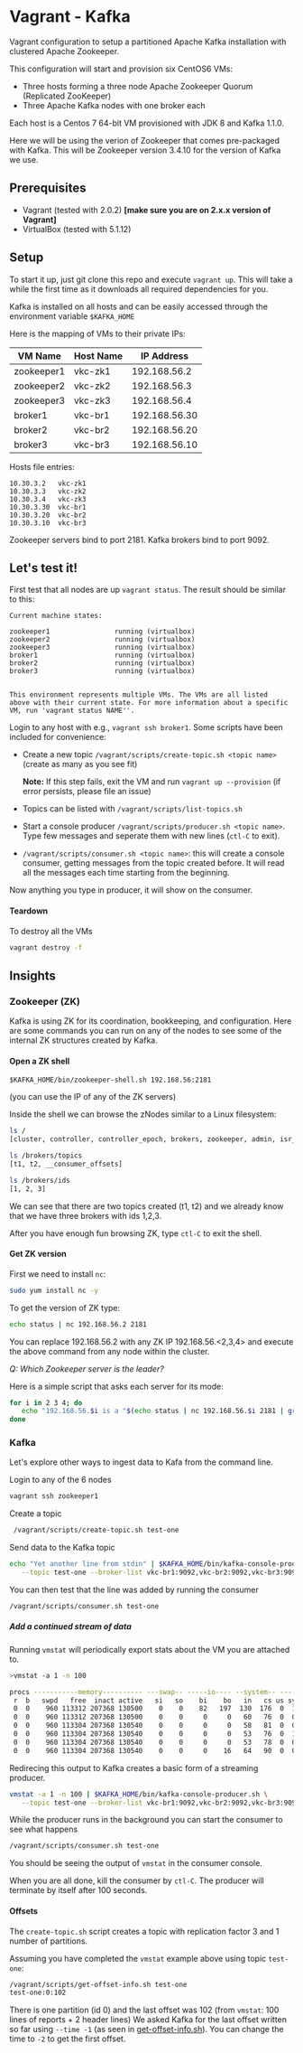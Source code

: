 Vagrant - Kafka
=============

Vagrant configuration to setup a partitioned Apache Kafka installation with clustered Apache Zookeeper.

This configuration will start and provision six CentOS6 VMs:

* Three hosts forming a three node Apache Zookeeper Quorum (Replicated ZooKeeper)
* Three Apache Kafka nodes with one broker each

Each host is a Centos 7 64-bit VM provisioned with JDK 8 and Kafka 1.1.0. 

Here we will be using the verion of Zookeeper that comes pre-packaged with Kafka. This will be Zookeeper version 3.4.10 for the version of Kafka we use. 

Prerequisites
-------------------------

* Vagrant (tested with 2.0.2) **[make sure you are on 2.x.x version of Vagrant]**
* VirtualBox (tested with 5.1.12)

Setup
-------------------------

To start it up, just git clone this repo and execute ```vagrant up```. This will take a while the first time as it downloads all required dependencies for you.

Kafka is installed on all hosts and can be easily accessed through the environment variable ```$KAFKA_HOME```

Here is the mapping of VMs to their private IPs:

| VM Name    | Host Name | IP Address    |
| ---------- | --------- | ----------    |
| zookeeper1 | vkc-zk1   | 192.168.56.2  |
| zookeeper2 | vkc-zk2   | 192.168.56.3  |
| zookeeper3 | vkc-zk3   | 192.168.56.4  |
| broker1    | vkc-br1   | 192.168.56.30 |
| broker2    | vkc-br2   | 192.168.56.20 |
| broker3    | vkc-br3   | 192.168.56.10 |

Hosts file entries:

```
10.30.3.2	vkc-zk1
10.30.3.3 	vkc-zk2
10.30.3.4 	vkc-zk3
10.30.3.30 	vkc-br1
10.30.3.20 	vkc-br2
10.30.3.10 	vkc-br3
```

Zookeeper servers bind to port 2181. Kafka brokers bind to port 9092. 

Let's test it!
-------------------------

First test that all nodes are up ```vagrant status```. The result should be similar to this:

```
Current machine states:

zookeeper1                running (virtualbox)
zookeeper2                running (virtualbox)
zookeeper3                running (virtualbox)
broker1                   running (virtualbox)
broker2                   running (virtualbox)
broker3                   running (virtualbox)


This environment represents multiple VMs. The VMs are all listed
above with their current state. For more information about a specific
VM, run 'vagrant status NAME''.
```

Login to any host with e.g., ```vagrant ssh broker1```. Some scripts have been included for convenience:

* Create a new topic ```/vagrant/scripts/create-topic.sh <topic name>``` (create as many as you see fit)

  **Note:** If this step fails, exit the VM and run ```vagrant up --provision``` (if error persists, please file an issue) 

* Topics can be listed with ```/vagrant/scripts/list-topics.sh```

* Start a console producer ```/vagrant/scripts/producer.sh <topic name>```. Type few messages and seperate them with new lines (`ctl-C` to exit). 

* ```/vagrant/scripts/consumer.sh <topic name>```: this will create a console consumer, getting messages from the topic created before. It will read all the messages each time starting from the beginning.

Now anything you type in producer, it will show on the consumer. 


#### Teardown


To destroy all the VMs

```bash
vagrant destroy -f
```


## Insights

### Zookeeper (ZK)

Kafka is using ZK for its coordination, bookkeeping, and configuration. 
Here are some commands you can run on any of the nodes to see some of the internal ZK structures created by Kafka. 

#### Open a ZK shell

```$KAFKA_HOME/bin/zookeeper-shell.sh 192.168.56:2181``` 

(you can use the IP of any of the ZK servers)


Inside the shell we can browse the zNodes similar to a Linux filesystem: 

```bash
ls /
[cluster, controller, controller_epoch, brokers, zookeeper, admin, isr_change_notification, consumers, log_dir_event_notification, latest_producer_id_block, config]

ls /brokers/topics
[t1, t2, __consumer_offsets]

ls /brokers/ids
[1, 2, 3]
```

We can see that there are two topics created (t1, t2) and we already know that we have three brokers with ids 1,2,3. 

After you have enough fun browsing ZK, type `ctl-C` to exit the shell.

#### Get ZK version

First we need to install `nc`: 

```bash
sudo yum install nc -y
```

To get the version of ZK type:

```bash
echo status | nc 192.168.56.2 2181
```

You can replace 192.168.56.2 with any ZK IP 192.168.56.<2,3,4> and execute the above command from any node within the cluster. 

*Q: Which Zookeeper server is the leader?*

Here is a simple script that asks each server for its mode:

```bash
for i in 2 3 4; do
   echo "192.168.56.$i is a "$(echo status | nc 192.168.56.$i 2181 | grep ^Mode | awk '{print $2}')
done
```

### Kafka

Let's explore other ways to ingest data to Kafa from the command line. 

Login to any of the 6 nodes

```bash
vagrant ssh zookeeper1
```

Create a topic 

```bash
 /vagrant/scripts/create-topic.sh test-one
```

Send data to the Kafka topic

```bash
echo "Yet another line from stdin" | $KAFKA_HOME/bin/kafka-console-producer.sh \
   --topic test-one --broker-list vkc-br1:9092,vkc-br2:9092,vkc-br3:9092
```

You can then test that the line was added by running the consumer

```bash
/vagrant/scripts/consumer.sh test-one
```

##### Add a continued stream of data

Running `vmstat` will periodically export stats about the VM you are attached to. 

```bash
>vmstat -a 1 -n 100

procs -----------memory---------- ---swap-- -----io---- --system-- -----cpu-----
 r  b   swpd   free  inact active   si   so    bi    bo   in   cs us sy id wa st
 0  0    960 113312 207368 130500    0    0    82   197  130  176  0  1 99  0  0
 0  0    960 113312 207368 130500    0    0     0     0   60   76  0  0 100  0  0
 0  0    960 113304 207368 130540    0    0     0     0   58   81  0  0 100  0  0
 0  0    960 113304 207368 130540    0    0     0     0   53   76  0  1 99  0  0
 0  0    960 113304 207368 130540    0    0     0     0   53   78  0  0 100  0  0
 0  0    960 113304 207368 130540    0    0     0    16   64   90  0  0 100  0  0
```

Redirecing this output to Kafka creates a basic form of a streaming producer.

```bash
vmstat -a 1 -n 100 | $KAFKA_HOME/bin/kafka-console-producer.sh \
   --topic test-one --broker-list vkc-br1:9092,vkc-br2:9092,vkc-br3:9092 &
```

While the producer runs in the background you can start the consumer to see what happens

```bash
/vagrant/scripts/consumer.sh test-one
```

You should be seeing the output of `vmstat` in the consumer console. 

When you are all done, kill the consumer by `ctl-C`. The producer will terminate by itself after 100 seconds.


#### Offsets

The `create-topic.sh` script creates a topic with replication factor 3 and 1 number of partitions. 

Assuming you have completed the `vmstat` example above using topic `test-one`:

```bash
/vagrant/scripts/get-offset-info.sh test-one
test-one:0:102
```

There is one partition (id 0) and the last offset was 102 (from `vmstat`: 100 lines of reports + 2 header lines)
We asked Kafka for the last offset written so far using `--time -1` (as seen in [get-offset-info.sh](scripts/get-offset-info.sh)). You can change the time to `-2` to get the first offset. 
